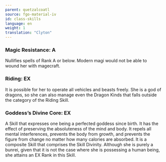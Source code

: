 ```yaml
---
parent: quetzalcoatl
source: fgo-material-iv
id: class-skills
language: en
weight: 1
translation: "Clyton"
---
```


### Magic Resistance: A

Nullifies spells of Rank A or below. Modern magi would not be able to wound her with magecraft.

### Riding: EX

It is possible for her to operate all vehicles and beasts freely.
She is a god of dragons, so she can also manage even the Dragon Kinds that falls outside the category of the Riding Skill.

### Goddess’s Divine Core: EX

A Skill that expresses one being a perfected goddess since birth. It has the effect of preserving the absoluteness of the mind and body. It repels all mental interferences, prevents the body from growth, and prevents the figure from change no matter how many calories are absorbed. It is a composite Skill that comprises the Skill Divinity.
Although she is purely a bunrei, given that it is not the case where she is possessing a human being, she attains an EX Rank in this Skill.

